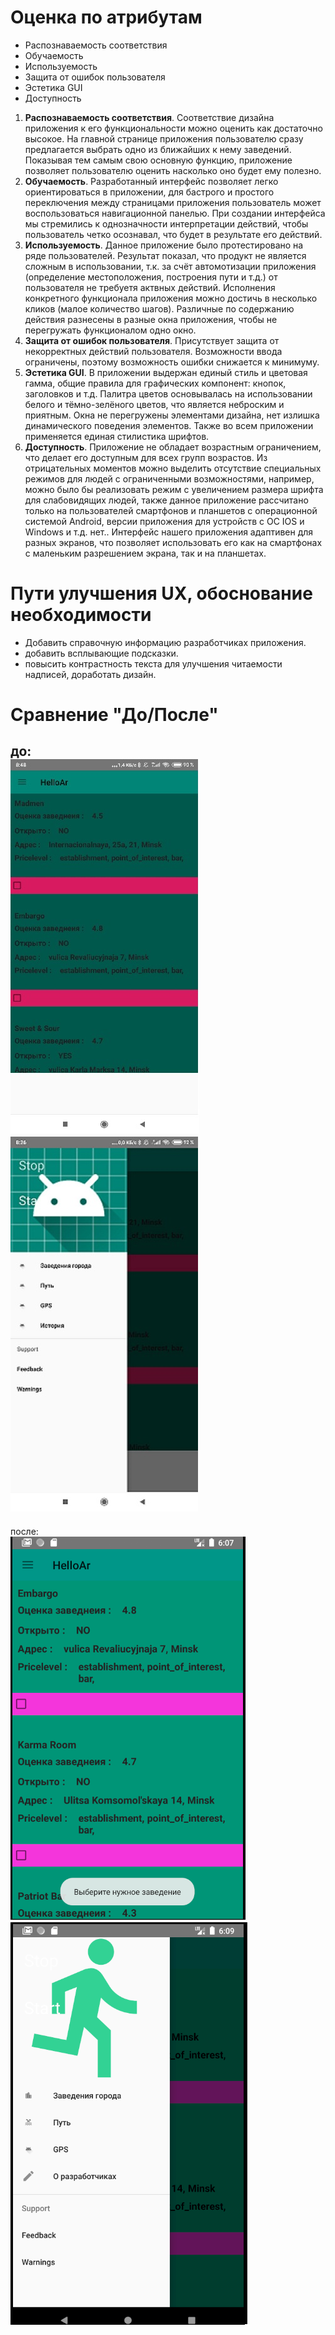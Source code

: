 # Оценка по атрибутам
- Распознаваемость соответствия
- Обучаемость
- Используемость
- Защита от ошибок пользователя
- Эстетика GUI
- Доступность
1. **Распознаваемость соответствия**. Соответствие дизайна приложения к его функциональности можно оценить как достаточно высокое. На
главной странице приложения пользователю сразу предлагается выбрать одно из ближайших к нему заведений. Показывая тем самым свою основную 
функцию, приложение позволяет пользователю оценить насколько оно будет ему полезно.
2. **Обучаемость**. Разработанный интерфейс позволяет легко ориентироваться в приложении, для бастрого и простого переключения между 
страницами приложения пользователь может воспользоваться навигационной панелью. При создании интерфейса мы стремились к однозначности 
интерпретации действий, чтобы пользователь четко осознавал, что будет в результате его действий.
3. **Используемость**. Данное приложение было протестировано на ряде пользователей. Результат показал, что продукт не является сложным 
в использовании, т.к. за счёт автомотизации приложения (определение местоположения, построения пути и т.д.) от пользователя не требуетя
актвных действий. Исполнения конкретного функционала приложения можно достичь в несколько кликов (малое количество шагов). 
Различные по содержанию действия разнесены в разные окна приложения, чтобы не перегружать функционалом одно окно.
4. **Защита от ошибок пользователя**. Присутствует защита от некорректных действий пользователя. Возможности ввода ограничены, поэтому 
возможность ошибки снижается к минимуму.
5. **Эстетика GUI**. В приложении выдержан единый стиль и цветовая гамма, общие правила для графических компонент: кнопок, заголовков и
т.д. Палитра цветов основывалась на использовании белого и тёмно-зелёного цветов, что является неброским и приятным. Окна не перегружены
элементами дизайна, нет излишка динамического поведения элементов. Также во всем приложении применяется единая стилистика шрифтов.
6. **Доступность**. Приложение не обладает возрастным ограничением, что делает его доступным для всех групп возрастов. 
Из отрицательных моментов можно выделить отсутствие специальных режимов для людей с ограниченными возможностями, например, можно было бы
реализовать режим с увеличением размера шрифта для слабовидящих людей, также данное приложение рассчитано только на пользователей 
смартфонов и планшетов с операционной системой Android, версии приложения для устройств с ОС IOS и Windows и т.д. нет.. Интерфейс нашего 
приложения адаптивен для разных экранов, что позволяет использовать его как на смартфонах с маленьким разрешением экрана, так и на 
планшетах.
# Пути улучшения UX, обоснование необходимости
- Добавить справочную информацию разработчиках приложения.
- добавить всплывающие подсказки.
- повысить контрастность текста для улучшения читаемости надписей, доработать дизайн.
# Сравнение "До/После"
до:   
![Image alt](https://github.com/UnckleBreaker/FIND_YOUR_PLACE/blob/master/labs/before2.png)
![Image alt](https://github.com/UnckleBreaker/FIND_YOUR_PLACE/blob/master/labs/before.png)
---
после:   
![Image alt](https://github.com/UnckleBreaker/FIND_YOUR_PLACE/blob/master/labs/jpg.png)
![Image alt](https://github.com/UnckleBreaker/FIND_YOUR_PLACE/blob/master/labs/jpg2.png)
